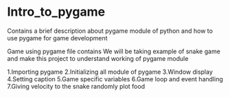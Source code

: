 # Intro_to_pygame
Contains a brief description about pygame module of python and how to use pygame for game development

Game using pygame file contains
We will be taking example of snake game and make this project to understand working of pygame module

1.Importing pygame
2.Initializing all module of pygame
3.Window display
4.Setting caption
5.Game specific variables
6.Game loop and event handling
7.Giving velocity to the snake
randomly plot food
